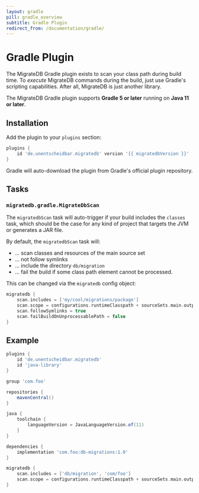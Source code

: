 ```yaml
---
layout: gradle
pill: gradle_overview
subtitle: Gradle Plugin
redirect_from: /documentation/gradle/
---
```


# Gradle Plugin

The MigrateDB Gradle plugin exists to scan your class path during build time. To _execute_ MigrateDB commands during the
build, just use Gradle's scripting capabilities. After
all, MigrateDB is just another library.

The MigrateDB Gradle plugin supports **Gradle 5 or later** running on **Java 11 or later**.

## Installation

Add the plugin to your `plugins` section:

```groovy
plugins {
    id 'de.unentscheidbar.migratedb' version '{{ migratedbVersion }}'
}
```

Gradle will auto-download the plugin from Gradle's official plugin repository.

## Tasks

### `migratedb.gradle.MigrateDbScan`

The `migratedbScan` task will auto-trigger if your build includes the `classes` task, which should be the case for any
kind of project that targets the JVM or generates a JAR file.

By default, the  `migratedbScan` task will:

* ... scan classes and resources of the main source set
* ... not follow symlinks
* ... include the directory `db/migration`
* ... fail the build if some class path element cannot be processed.

This can be changed via the `migratedb` config object:

```groovy
migratedb {
    scan.includes = ['my/cool/migrations/package']
    scan.scope = configurations.runtimeClasspath + sourceSets.main.output
    scan.followSymlinks = true
    scan.failBuildOnUnprocessablePath = false
}
```

## Example

```groovy
plugins {
    id 'de.unentscheidbar.migratedb'
    id 'java-library'
}

group 'com.foo'

repositories {
    mavenCentral()
}

java {
    toolchain {
        languageVersion = JavaLanguageVersion.of(11)
    }
}

dependencies {
    implementation 'com.foo:db-migrations:1.0'
}

migratedb {
    scan.includes = ['db/migration', 'com/foo']
    scan.scope = configurations.runtimeClasspath + sourceSets.main.output
}
```
